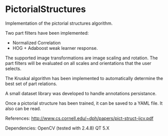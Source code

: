 PictorialStructures
===================

Implementation of the pictorial structures algorithm.

Two part filters have been implemented:
  - Normalized Correlation
  - HOG + Adaboost weak learner response.
  
The supported image transformations are image scaling and rotation. The part filters will be evaluated on all scales and orientations that the user selects.

The Kruskal algorithm has been implemented to automatically determine the best set of part relations.

A small dataset library was developed to handle annotations persistance.

Once a pictorial structure has been trained, it can be saved to a YAML file. It also can be read.


References:
http://www.cs.cornell.edu/~dph/papers/pict-struct-ijcv.pdf

Dependencies:
OpenCV (tested with 2.4.8)
QT 5.X
